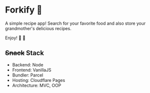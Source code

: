 # Forkify 🍴

A simple recipe app! Search for your favorite food and also store your grandmother's delicious recipes. 

Enjoy! 🧇 🥩

## ~~Snack~~ Stack
- Backend: Node
- Frontend: VanillaJS
- Bundler: Parcel
- Hosting: Cloudflare Pages
- Architecture: MVC, OOP

